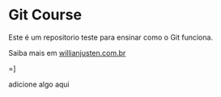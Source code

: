 

# Git Course 


Este é um repositorio teste para ensinar como o Git funciona.

Saiba mais em [willianjusten.com.br](http://willianjusten.com.br)

=]

adicione algo aqui
